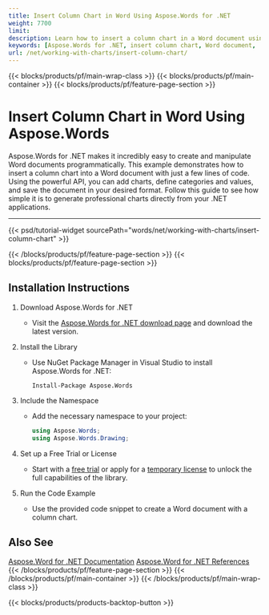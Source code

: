 ```yaml
---
title: Insert Column Chart in Word Using Aspose.Words for .NET
weight: 7700
limit: 
description: Learn how to insert a column chart in a Word document using Aspose.Words for .NET. Step-by-step guide with code, creating charts and saving your document.
keywords: [Aspose.Words for .NET, insert column chart, Word document, .NET charts, Aspose chart example, document builder, chart insertion tutorial]
url: /net/working-with-charts/insert-column-chart/
---
```

{{< blocks/products/pf/main-wrap-class >}}
{{< blocks/products/pf/main-container >}}
{{< blocks/products/pf/feature-page-section >}}

# Insert Column Chart in Word Using Aspose.Words

Aspose.Words for .NET makes it incredibly easy to create and manipulate Word documents programmatically. This example demonstrates how to insert a column chart into a Word document with just a few lines of code. Using the powerful API, you can add charts, define categories and values, and save the document in your desired format. Follow this guide to see how simple it is to generate professional charts directly from your .NET applications.

---
{{< psd/tutorial-widget sourcePath="words/net/working-with-charts/insert-column-chart" >}}

{{< /blocks/products/pf/feature-page-section >}}
{{< blocks/products/pf/feature-page-section >}}
## Installation Instructions  

1. Download Aspose.Words for .NET  
   - Visit the [Aspose.Words for .NET download page](https://releases.aspose.com/words/net/) and download the latest version.  

2. Install the Library  
   - Use NuGet Package Manager in Visual Studio to install Aspose.Words for .NET:  
     ```
     Install-Package Aspose.Words
     ```

3. Include the Namespace  
   - Add the necessary namespace to your project:  
     ```csharp
     using Aspose.Words;
     using Aspose.Words.Drawing;
     ```

4. Set up a Free Trial or License  
   - Start with a [free trial](https://releases.aspose.com/) or apply for a [temporary license](https://purchase.aspose.com/temporary-license/) to unlock the full capabilities of the library.

5. Run the Code Example  
   - Use the provided code snippet to create a Word document with a column chart.

## Also See
[Aspose.Word for .NET Documentation](https://docs.aspose.com/words/net/)
[Aspose.Word for .NET References](https://reference.aspose.com/words/net/)
{{< /blocks/products/pf/feature-page-section >}}
{{< /blocks/products/pf/main-container >}}
{{< /blocks/products/pf/main-wrap-class >}}

{{< blocks/products/products-backtop-button >}}
